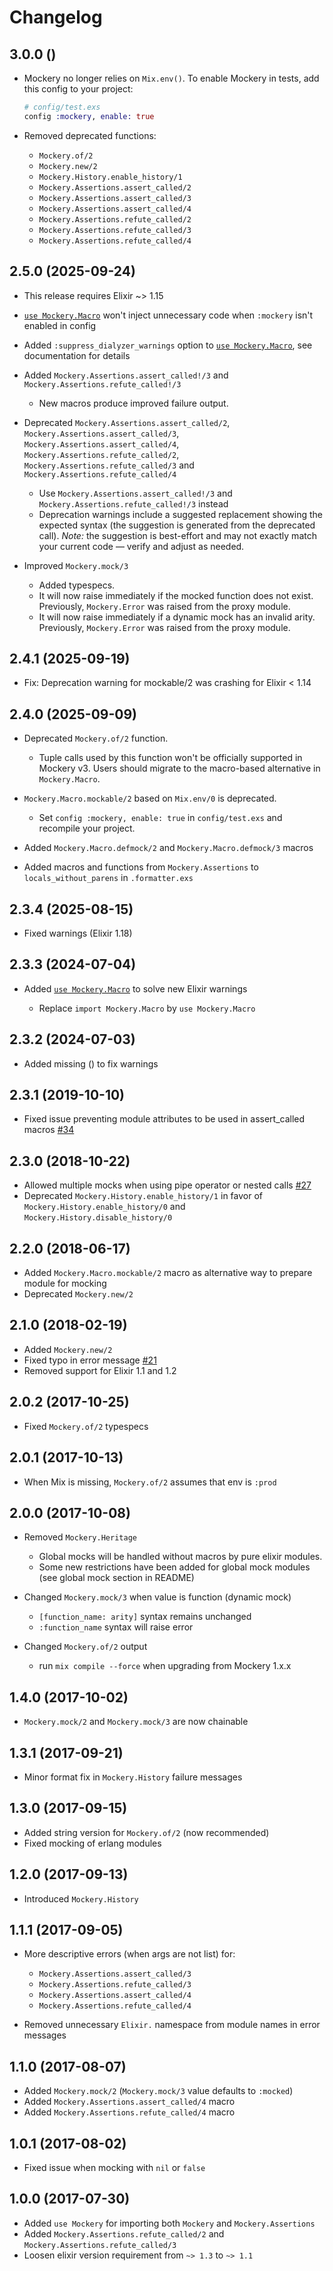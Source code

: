 # Changelog

## 3.0.0 ()

- Mockery no longer relies on `Mix.env()`. To enable Mockery in tests, add this config to your project:
  ```ex
  # config/test.exs
  config :mockery, enable: true
  ```

- Removed deprecated functions:

  - `Mockery.of/2`
  - `Mockery.new/2`
  - `Mockery.History.enable_history/1`
  - `Mockery.Assertions.assert_called/2`
  - `Mockery.Assertions.assert_called/3`
  - `Mockery.Assertions.assert_called/4`
  - `Mockery.Assertions.refute_called/2`
  - `Mockery.Assertions.refute_called/3`
  - `Mockery.Assertions.refute_called/4`

## 2.5.0 (2025-09-24)

- This release requires Elixir ~> 1.15

- [`use Mockery.Macro`](`Mockery.Macro.__using__/1`) won't inject unnecessary code when `:mockery` isn't enabled in config

- Added `:suppress_dialyzer_warnings` option to [`use Mockery.Macro`](`Mockery.Macro.__using__/1`), see documentation for details

- Added `Mockery.Assertions.assert_called!/3` and `Mockery.Assertions.refute_called!/3`

  - New macros produce improved failure output.

- Deprecated `Mockery.Assertions.assert_called/2`, `Mockery.Assertions.assert_called/3`, `Mockery.Assertions.assert_called/4`, `Mockery.Assertions.refute_called/2`, `Mockery.Assertions.refute_called/3` and `Mockery.Assertions.refute_called/4`

  - Use `Mockery.Assertions.assert_called!/3` and `Mockery.Assertions.refute_called!/3` instead
  - Deprecation warnings include a suggested replacement showing the expected syntax (the suggestion is generated from the deprecated call). *Note:* the suggestion is best-effort and may not exactly match your current code — verify and adjust as needed.

- Improved `Mockery.mock/3`

  - Added typespecs.
  - It will now raise immediately if the mocked function does not exist. Previously, `Mockery.Error` was raised from the proxy module.
  - It will now raise immediately if a dynamic mock has an invalid arity. Previously, `Mockery.Error` was raised from the proxy module.

## 2.4.1 (2025-09-19)

- Fix: Deprecation warning for mockable/2 was crashing for Elixir < 1.14

## 2.4.0 (2025-09-09)

- Deprecated `Mockery.of/2` function.

  - Tuple calls used by this function won't be officially supported in Mockery v3.
    Users should migrate to the macro-based alternative in `Mockery.Macro`.

- `Mockery.Macro.mockable/2` based on `Mix.env/0` is deprecated.

   - Set `config :mockery, enable: true` in `config/test.exs` and recompile your project.

- Added `Mockery.Macro.defmock/2` and `Mockery.Macro.defmock/3` macros

- Added macros and functions from `Mockery.Assertions` to `locals_without_parens` in `.formatter.exs`

## 2.3.4 (2025-08-15)

- Fixed warnings (Elixir 1.18)

## 2.3.3 (2024-07-04)

- Added [`use Mockery.Macro`](`Mockery.Macro.__using__/1`) to solve new Elixir warnings

    - Replace `import Mockery.Macro` by `use Mockery.Macro`

## 2.3.2 (2024-07-03)

- Added missing () to fix warnings

## 2.3.1 (2019-10-10)

- Fixed issue preventing module attributes to be used in assert_called macros [#34](https://github.com/appunite/mockery/pull/34)

## 2.3.0 (2018-10-22)

- Allowed multiple mocks when using pipe operator or nested calls [#27](https://github.com/appunite/mockery/pull/27)
- Deprecated `Mockery.History.enable_history/1` in favor of `Mockery.History.enable_history/0` and `Mockery.History.disable_history/0`

## 2.2.0 (2018-06-17)

- Added `Mockery.Macro.mockable/2` macro as alternative way to prepare module for mocking
- Deprecated `Mockery.new/2`

## 2.1.0 (2018-02-19)

- Added `Mockery.new/2`
- Fixed typo in error message [#21](https://github.com/appunite/mockery/pull/21)
- Removed support for Elixir 1.1 and 1.2

## 2.0.2 (2017-10-25)

- Fixed `Mockery.of/2` typespecs

## 2.0.1 (2017-10-13)

- When Mix is missing, `Mockery.of/2` assumes that env is `:prod`

## 2.0.0 (2017-10-08)

- Removed `Mockery.Heritage`

  - Global mocks will be handled without macros by pure elixir modules.
  - Some new restrictions have been added for global mock modules (see global mock section in README)

- Changed `Mockery.mock/3` when value is function (dynamic mock)

  - `[function_name: arity]` syntax remains unchanged
  - `:function_name` syntax will raise error

- Changed `Mockery.of/2` output

  - run `mix compile --force` when upgrading from Mockery 1.x.x

## 1.4.0 (2017-10-02)

- `Mockery.mock/2` and `Mockery.mock/3` are now chainable

## 1.3.1 (2017-09-21)

- Minor format fix in `Mockery.History` failure messages

## 1.3.0 (2017-09-15)

- Added string version for `Mockery.of/2` (now recommended)
- Fixed mocking of erlang modules

## 1.2.0 (2017-09-13)

- Introduced `Mockery.History`

## 1.1.1 (2017-09-05)

- More descriptive errors (when args are not list) for:

  - `Mockery.Assertions.assert_called/3`
  - `Mockery.Assertions.refute_called/3`
  - `Mockery.Assertions.assert_called/4`
  - `Mockery.Assertions.refute_called/4`

- Removed unnecessary `Elixir.` namespace from module names in error messages

## 1.1.0 (2017-08-07)

- Added `Mockery.mock/2` (`Mockery.mock/3` value defaults to `:mocked`)
- Added `Mockery.Assertions.assert_called/4` macro
- Added `Mockery.Assertions.refute_called/4` macro

## 1.0.1 (2017-08-02)

- Fixed issue when mocking with `nil` or `false`

## 1.0.0 (2017-07-30)

- Added `use Mockery` for importing both `Mockery` and `Mockery.Assertions`
- Added `Mockery.Assertions.refute_called/2` and `Mockery.Assertions.refute_called/3`
- Loosen elixir version requirement from `~> 1.3` to `~> 1.1`
